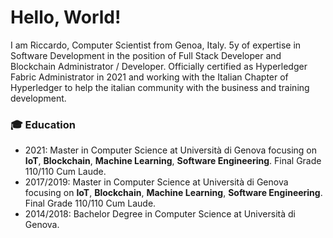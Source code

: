 # Hello, World!

I am Riccardo, Computer Scientist from Genoa, Italy. 5y of expertise in Software Development in the position of Full Stack Developer and Blockchain Administrator / Developer.
Officially certified as Hyperledger Fabric Administrator in 2021 and working with the Italian Chapter of Hyperledger to help the italian community with the business and training development.


### 🎓 Education
* 2021: Master in Computer Science at Università di Genova focusing on **IoT**, **Blockchain**, **Machine Learning**, **Software Engineering**. Final Grade 110/110 Cum Laude.
* 2017/2019: Master in Computer Science at Università di Genova focusing on **IoT**, **Blockchain**, **Machine Learning**, **Software Engineering**. Final Grade 110/110 Cum Laude. 
* 2014/2018: Bachelor Degree in Computer Science at Università di Genova.
